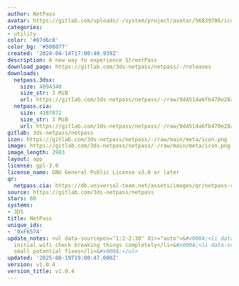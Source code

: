 ```yaml
---
author: NetPass
avatar: https://gitlab.com/uploads/-/system/project/avatar/56839786/icon.png
categories:
- utility
color: '#87d6c8'
color_bg: '#508077'
created: '2024-04-14T17:00:40.939Z'
description: A new way to experience StreetPass
download_page: https://gitlab.com/3ds-netpass/netpass/-/releases
downloads:
  netpass.3dsx:
    size: 4094340
    size_str: 3 MiB
    url: https://gitlab.com/3ds-netpass/netpass/-/raw/9d4514a6fb470e28af07d46dad8866a914ccc563/netpass.3dsx?inline=false
  netpass.cia:
    size: 4187072
    size_str: 3 MiB
    url: https://gitlab.com/3ds-netpass/netpass/-/raw/9d4514a6fb470e28af07d46dad8866a914ccc563/netpass.cia?inline=false
gitlab: 3ds-netpass/netpass
icon: https://gitlab.com/3ds-netpass/netpass/-/raw/main/meta/icon.png
image: https://gitlab.com/3ds-netpass/netpass/-/raw/main/meta/icon.png
image_length: 2983
layout: app
license: gpl-3.0
license_name: GNU General Public License v3.0 or later
qr:
  netpass.cia: https://db.universal-team.net/assets/images/qr/netpass-cia.png
source: https://gitlab.com/3ds-netpass/netpass
stars: 60
systems:
- 3DS
title: NetPass
unique_ids:
- '0xF6574'
update_notes: <ul data-sourcepos="1:2-2:30" dir="auto">&#x000A;<li data-sourcepos="1:2-1:52">Fix
  initial wifi check breaking things completely</li>&#x000A;<li data-sourcepos="2:2-2:30">Other
  small potential fixes</li>&#x000A;</ul>
updated: '2025-08-19T19:00:47.000Z'
version: v1.0.4
version_title: v1.0.4
---
```

